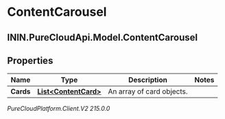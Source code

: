 # ContentCarousel

## ININ.PureCloudApi.Model.ContentCarousel

## Properties

|Name | Type | Description | Notes|
|------------ | ------------- | ------------- | -------------|
| **Cards** | [**List&lt;ContentCard&gt;**](ContentCard) | An array of card objects. | |



_PureCloudPlatform.Client.V2 215.0.0_
